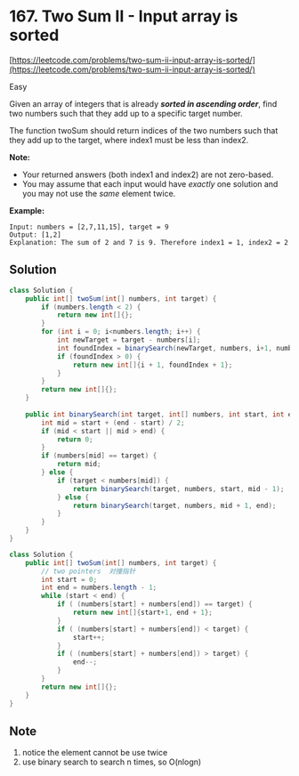 # 167. Two Sum II - Input array is sorted

[https://leetcode.com/problems/two-sum-ii-input-array-is-sorted/](https://leetcode.com/problems/two-sum-ii-input-array-is-sorted/)

Easy

Given an array of integers that is already _**sorted in ascending order**_, find two numbers such that they add up to a specific target number.

The function twoSum should return indices of the two numbers such that they add up to the target, where index1 must be less than index2.

**Note:**

* Your returned answers \(both index1 and index2\) are not zero-based.
* You may assume that each input would have _exactly_ one solution and you may not use the _same_ element twice.

**Example:**

```text
Input: numbers = [2,7,11,15], target = 9
Output: [1,2]
Explanation: The sum of 2 and 7 is 9. Therefore index1 = 1, index2 = 2
```

## Solution

```java
class Solution {
    public int[] twoSum(int[] numbers, int target) {
        if (numbers.length < 2) {
            return new int[]{};
        }
        for (int i = 0; i<numbers.length; i++) {
            int newTarget = target - numbers[i];
            int foundIndex = binarySearch(newTarget, numbers, i+1, numbers.length-1);
            if (foundIndex > 0) {
                return new int[]{i + 1, foundIndex + 1};
            }
        }
        return new int[]{};
    }
    
    public int binarySearch(int target, int[] numbers, int start, int end) {
        int mid = start + (end - start) / 2;
        if (mid < start || mid > end) {
            return 0;
        }
        if (numbers[mid] == target) {
            return mid;
        } else {
            if (target < numbers[mid]) {
                return binarySearch(target, numbers, start, mid - 1);
            } else {
                return binarySearch(target, numbers, mid + 1, end);
            }
        }
    }
}
```

```java
class Solution {
    public int[] twoSum(int[] numbers, int target) {
        // two pointers  对撞指针
        int start = 0;
        int end = numbers.length - 1;
        while (start < end) {
            if ( (numbers[start] + numbers[end]) == target) {
                return new int[]{start+1, end + 1};
            }
            if ( (numbers[start] + numbers[end]) < target) {
                start++;
            }
            if ( (numbers[start] + numbers[end]) > target) {
                end--;
            }
        }
        return new int[]{};
    }
}
```

## Note

1. notice the element cannot be use twice
2. use binary search to search n times, so O\(nlogn\)

